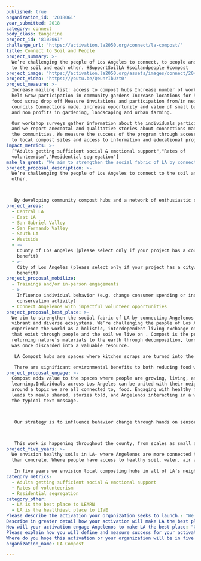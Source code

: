 ```yaml
---
published: true
organization_id: '2018061'
year_submitted: 2018
category: connect
body_class: tangerine
project_id: '8102061'
challenge_url: 'https://activation.la2050.org/connect/la-compost/'
title: Connect to Soil and People
project_summary: >-
  We’re challenging the people of Los Angeles to connect, to people and place,
  to the soil and each other. #SupportSoilLA #soilandpeople #compost
project_image: 'https://activation.la2050.org/assets/images/connect/2048-wide/la-compost.jpg'
project_video: 'https://youtu.be/QeunrIbUzt0'
project_measure: >-
  Increase mailing list: access to compost hubs Increase number of workshops
  held Grow participation in community gardens Increase locations for household
  food scrap drop off Measure invitations and participation from/in neighborhood
  councils Connections made, increase opportunity and value of small businesses
  and non profits in gardening, landscaping and urban farming.

  Our workshop surveys gather information about the individuals participating,
  and we report anecdotal and qualitative stories about connections made within
  the communities. We measure the success of the program through access: access
  to local compost sites and access to information and educational programming. 
impact_metrics: >-
  ["Adults getting sufficient social & emotional support","Rates of
  volunteerism","Residential segregation"]
make_la_great: "We aim to strengthen the social fabric of LA by connecting Angelenos to their vibrant and diverse ecosystems. We’re challenging the people of Los Angeles to experience the world as a holistic, interdependent living exchange of energy that exist through people and the soil we live on . Compost is the process of returning nature’s materials to the earth through decomposition, turning what was once discarded into a valuable resource.\r\n\r\n LA Compost hubs are spaces where kitchen scraps are turned into the ammendment needed for healthy soils. All hubs exist in partnerships with incredible organizations to support their thriving communities - from Monrovia to Elysian Valley, DTLA, to Venice. These compost hubs are established in shared spaces-places where we coexist. The hubs create a space for people to connect to the natural world existing within our urban landscape. Angelenos will have the opportunity to participate in various ways: learning food waste awareness and methods of composting, correctly sorting household food scraps, “deposit” food scraps at their community hub, join a workshop to learn about soil health, turn a compost pile at an urban farm, learn about vermicompost, interact intergenerationally, and create social connections to support healthy neighborhoods. We see these shared spaces as a bridge to connect individuals to their surrounding community. We live in a society full of disconnection, within communities there is isolation, between age groups it difficult for people to relate. This issue of disconnection has contributed to the increasing rates of mental suffering, lack of social support, lack of intergenerational activities, low rates of volunteerism, and less time spent interacting with the vibrant natural world and all of its wonders. Each of the LA Compost hubs is a space to reconnect, a platform to begin building these social bridges for us to nourish our environments. It is a space to share, volunteer, and engage in our civil society, broadening our horizons to meet outside of a coffee shop or board room, or our computer screens.\r\n\r\n There are significant environmental benefits to both reducing food waste and using finished compost- ultimately completing the story of food from farm to table to compost and back to the soil. The environmental benefits of compost include increased water retention, reduce erosion, lower greenhouse gas emissions, and increase nutritional value of food. These environmental benefits help stabilize and protect our changing climate, making LA more resilient. Our goal is to strengthen the social fabric of LA by amplifying shared spaces for connections, with each other, our food system and the vibrant ecosystems of LA- while diverting food waste from landfill, generating healthy compost to nourish LA’s landscapes, protecting LA from drought and erosion, and celebrating diversity within soil and people."
project_proposal_description: >-
  We’re challenging the people of Los Angeles to connect to the soil and each
  other.



   By developing community compost hubs and a network of enthusiastic composters, we can reevaluate our food system and work with nature to value soil, and in doing so, connect to the vibrancy of our urban space.
project_areas:
  - Central LA
  - East LA
  - San Gabriel Valley
  - San Fernando Valley
  - South LA
  - Westside
  - >-
    County of Los Angeles (please select only if your project has a countywide
    benefit)
  - >-
    City of Los Angeles (please select only if your project has a citywide
    benefit)
project_proposal_mobilize:
  - Trainings and/or in-person engagements
  - >-
    Influence individual behavior (e.g. change consumer spending or increase
    conservation activity)
  - Connect Angelenos with impactful volunteer opportunities
project_proposal_best_place: >-
  We aim to strengthen the social fabric of LA by connecting Angelenos to their
  vibrant and diverse ecosystems. We’re challenging the people of Los Angeles to
  experience the world as a holistic, interdependent living exchange of energy
  that exist through people and the soil we live on . Compost is the process of
  returning nature’s materials to the earth through decomposition, turning what
  was once discarded into a valuable resource.

   LA Compost hubs are spaces where kitchen scraps are turned into the ammendment needed for healthy soils. All hubs exist in partnerships with incredible organizations to support their thriving communities - from Monrovia to Elysian Valley, DTLA, to Venice. These compost hubs are established in shared spaces-places where we coexist. The hubs create a space for people to connect to the natural world existing within our urban landscape. Angelenos will have the opportunity to participate in various ways: learning food waste awareness and methods of composting, correctly sorting household food scraps, “deposit” food scraps at their community hub, join a workshop to learn about soil health, turn a compost pile at an urban farm, learn about vermicompost, interact intergenerationally, and create social connections to support healthy neighborhoods. We see these shared spaces as a bridge to connect individuals to their surrounding community. We live in a society full of disconnection, within communities there is isolation, between age groups it difficult for people to relate. This issue of disconnection has contributed to the increasing rates of mental suffering, lack of social support, lack of intergenerational activities, low rates of volunteerism, and less time spent interacting with the vibrant natural world and all of its wonders. Each of the LA Compost hubs is a space to reconnect, a platform to begin building these social bridges for us to nourish our environments. It is a space to share, volunteer, and engage in our civil society, broadening our horizons to meet outside of a coffee shop or board room, or our computer screens.

   There are significant environmental benefits to both reducing food waste and using finished compost- ultimately completing the story of food from farm to table to compost and back to the soil. The environmental benefits of compost include increased water retention, reduce erosion, lower greenhouse gas emissions, and increase nutritional value of food. These environmental benefits help stabilize and protect our changing climate, making LA more resilient. Our goal is to strengthen the social fabric of LA by amplifying shared spaces for connections, with each other, our food system and the vibrant ecosystems of LA- while diverting food waste from landfill, generating healthy compost to nourish LA’s landscapes, protecting LA from drought and erosion, and celebrating diversity within soil and people.
project_proposal_engage: >-
  Compost adds value to the spaces where people are growing, living, and
  learning.Individuals across Los Angeles can be united with their neighbors
  around a topic we are all connected to, food. Engaging with healthy food often
  leads to meals shared, stories told, and Angelenos interacting in a way beyond
  the typical text message.



   Our strategy is to influence behavior change through hands on sensory learning about compost, shifting away from the mindset of disposable habits. Our tactics to do this are increase activities for volunteering, hosting public gatherings for workshops, inviting neighborhood councils to turn days to meet outside, working to reduce residential segregation through active shared spaces.



   This work is happening throughout the county, from scales as small as apartment balconies to regional urban farms.
project_five_years: >-
  We envision healthy soils in LA- where Angelenos are more connected to nature
  than concrete. Where people have access to healthy soil, water, air and food.

   In five years we envision local composting hubs in all of LA’s neighborhoods, on our way to a cohesive composting system working with municipalities to promote individual, community and regional composting sites. We see an LA with more green spaces and need for compost to be applied to landscapes for homeowners and public space, working to sequester carbon. We'll work to increase access for those who cannot compost at home but want to contribute and support their local agriculture system. With increased access to food scraps drop locations -farmers markets, parks and libraries with garden programs. These three tiers- individual, community, regional- can collectively impact waste diversion while creating behavioral changes in our disconnected disposable economy. The tiers will work to support each other- with advanced workshops that incorporate outreach programs for learning at regional sites, and the education from the hubs translating to individuals confidently managing their own compost at home, connecting to the soil and each other.
category_metrics:
  - Adults getting sufficient social & emotional support
  - Rates of volunteerism
  - Residential segregation
category_other:
  - LA is the best place to LEARN
  - LA is the healthiest place to LIVE
Please describe the activation your organization seeks to launch.: "We’re challenging the people of Los Angeles to connect to the soil and each other.  \r\n\r\nBy developing community compost hubs and a network of enthusiastic composters, we can reevaluate our food system and work with nature to value soil, and in doing so, connect to the vibrancy of our urban space.  \r\n"
Describe in greater detail how your activation will make LA the best place?: "We aim to strengthen the social fabric of LA by connecting Angelenos to their vibrant and diverse ecosystems. We’re challenging the people of Los Angeles to experience the world as a holistic, interdependent living exchange of energy that exist through people and the soil we live on . Compost is the process of returning nature’s materials to the earth through decomposition, turning what was once discarded into a valuable resource. \r\nLA Compost hubs are spaces where kitchen scraps are turned into the ammendment needed for healthy soils. All hubs exist in partnerships with incredible organizations to support their thriving communities - from Monrovia to Elysian Valley,  DTLA, to Venice. These compost hubs are established in shared spaces-places where we coexist. The hubs create a space for people to connect to the natural world existing within our urban landscape. Angelenos will have the opportunity to  participate in various ways: learning food waste awareness and methods of composting, correctly sorting household food scraps, “deposit” food scraps at their community hub, join a workshop to learn about soil health, turn a compost pile at an urban farm, learn about vermicompost, interact intergenerationally, and create social connections to support healthy neighborhoods. We see these shared spaces as a bridge to connect individuals to their surrounding community. We live in a society full of disconnection, within communities there is isolation, between age groups it difficult for people to relate. This issue of disconnection has contributed to the increasing rates of mental suffering, lack of social support, lack of intergenerational activities, low rates of volunteerism, and less time spent interacting with the vibrant natural world and all of its wonders. Each of the LA Compost hubs is a space to reconnect, a platform to begin building these social bridges for us to nourish our environments. It is a space to share, volunteer,  and engage in our civil society, broadening our horizons to meet outside of a coffee shop or board room, or our computer screens. \r\nThere are significant environmental benefits to both reducing food waste and using finished compost- ultimately completing the story of food from farm to table to compost and back to the soil. The environmental benefits of compost include increased water retention, reduce erosion, lower greenhouse gas emissions, and increase nutritional value of food. These environmental benefits help stabilize and protect our changing climate, making LA more resilient. Our goal is to strengthen the social fabric of LA by amplifying shared spaces for connections, with each other, our food system and the vibrant ecosystems of LA- while diverting food waste from landfill, generating healthy compost to nourish LA’s landscapes, protecting LA from drought and erosion, and celebrating diversity within soil and people. "
How will your activation engage Angelenos to make LA the best place: "Compost adds value to the spaces where people are growing, living, and learning.Individuals across Los Angeles can be united with their neighbors around a topic we are all connected to, food.  Engaging with healthy food often leads to meals shared, stories told, and Angelenos interacting in a way beyond the typical text message. \r\n\r\nOur strategy is to influence behavior change through hands on sensory learning about compost, shifting away from the mindset of disposable habits. Our tactics to do this are increase activities for volunteering, hosting public gatherings for workshops, inviting neighborhood councils to turn days to meet outside, working to reduce residential segregation through active shared spaces.\r\n\r\nThis work is happening throughout the county, from scales as small as apartment balconies to regional urban farms. \r\n"
Please explain how you will define and measure success for your activation.: "-Increase mailing list: access to compost hubs\r\n-Increase number of workshops held\r\n-Grow participation in community gardens\r\n-Increase locations for household food scrap drop off\r\n-Measure invitations and participation from/in neighborhood councils\r\n-Connections made, increase opportunity and value of small businesses and non profits in gardening, landscaping and urban farming. \r\n\r\nOur workshop surveys gather information about the individuals participating, and we report anecdotal and qualitative stories about connections made within the communities.  We measure the success of the program through access: access to local compost sites and access to information and educational programming. \r\n\r\n"
Where do you hope this activation or your organization will be in five years?: "We envision healthy soils in LA- where Angelenos are more connected to nature than concrete. Where people have access to healthy soil, water, air and food. \r\nIn five years we envision local composting hubs in all of LA’s neighborhoods, on our way to a cohesive composting system working with municipalities to promote individual, community and regional composting sites. We see an LA with more green spaces and need for compost to be applied to landscapes for homeowners and public space, working to sequester carbon. We'll work to increase access for those who cannot compost at home but want to contribute and support their local agriculture system. With increased access to food scraps drop locations -farmers markets, parks and libraries with garden programs. These three tiers- individual, community, regional- can collectively impact waste diversion while creating behavioral changes in our disconnected disposable economy. The tiers will work to support each other- with advanced workshops that incorporate outreach programs for learning at regional sites, and the education from the hubs translating to individuals confidently managing their own compost at home, connecting to the soil and each other.    "
organization_name: LA Compost

---
```

